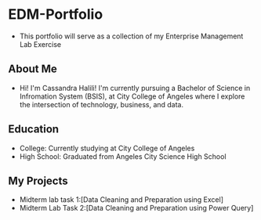# EDM-Portfolio
- This portfolio will serve as a collection of my Enterprise Management Lab Exercise
## About Me
- Hi! I'm Cassandra Halili! I'm currently pursuing a Bachelor of Science in Infromation System (BSIS), at City College of Angeles where I explore the intersection of technology, business, and data.
## Education
- College: Currently studying at City College of Angeles
- High School: Graduated from Angeles City Science High School

## My Projects
- Midterm lab task 1:[Data Cleaning and Preparation using Excel]
- Midterm Lab Task 2:[Data Cleaning and Preparation using Power Query]

